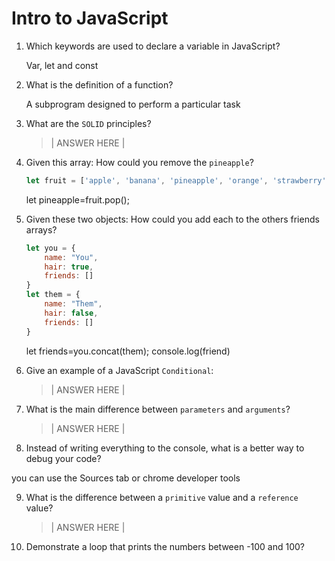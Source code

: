 # Intro to JavaScript
01. Which keywords are used to declare a variable in JavaScript?

    Var, let and const

02. What is the definition of a function?

    A subprogram designed to perform a particular task

03. What are the `SOLID` principles?

    > | ANSWER HERE |

04. Given this array: How could you remove the `pineapple`?

    ```js
    let fruit = ['apple', 'banana', 'pineapple', 'orange', 'strawberry']
    ```

    let pineapple=fruit.pop();
    

05. Given these two objects: How could you add each to the others friends arrays?

    ```js
    let you = {
        name: "You",
        hair: true,
        friends: []
    }
    let them = {
        name: "Them",
        hair: false,
        friends: []
    }
    ```

    let friends=you.concat(them);
    console.log(friend)

06. Give an example of a JavaScript `Conditional`:

    > | ANSWER HERE |

07. What is the main difference between `parameters` and `arguments`?

    > | ANSWER HERE |

08. Instead of writing everything to the console, what is a better way to debug your code?

   you can use the Sources tab or chrome developer tools

09. What is the difference between a `primitive` value and a `reference` value?

    > | ANSWER HERE |

10. Demonstrate a loop that prints the numbers between -100 and 100?

   
